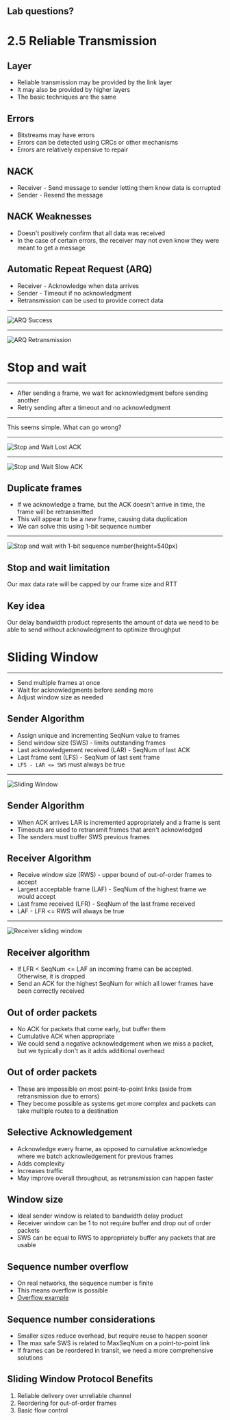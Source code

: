 Lab questions?
--------------

2.5 Reliable Transmission
=========================

Layer
-----

- Reliable transmission may be provided by the link layer
- It may also be provided by higher layers
- The basic techniques are the same

Errors
------

- Bitstreams may have errors
- Errors can be detected using CRCs or other mechanisms
- Errors are relatively expensive to repair

NACK
----

- Receiver - Send message to sender letting them know data is corrupted
- Sender - Resend the message

NACK Weaknesses
---------------

- Doesn't positively confirm that all data was received
- In the case of certain errors, the receiver may not even know they were meant to get a message

Automatic Repeat Request (ARQ)
------------------------------

- Receiver - Acknowledge when data arrives
- Sender - Timeout if no acknowledgment
- Retransmission can be used to provide correct data

---

![ARQ Success](media/arq-success.png)

---

![ARQ Retransmission](media/arq-success.png)

Stop and wait
=============

---

- After sending a frame, we wait for acknowledgment before sending another
- Retry sending after a timeout and no acknowledgment

---

This seems simple. What can go wrong?

---

![Stop and Wait Lost ACK](media/arq-lost-ack.png)

---

![Stop and Wait Slow ACK](media/arq-slow-ack.png)

Duplicate frames
----------------

- If we acknowledge a frame, but the ACK doesn't arrive in time, the frame will be retransmitted
- This will appear to be a *new* frame, causing data duplication
- We can solve this using 1-bit sequence number

---

![Stop and wait with 1-bit sequence number](https://book.systemsapproach.org/_images/f02-18-9780123850591.png){height=540px}

Stop and wait limitation
------------------------

Our max data rate will be capped by our frame size and RTT

Key idea
--------

Our delay bandwidth product represents the amount of data we need to be able to send without acknowledgment to optimize throughput

Sliding Window
==============

---

- Send multiple frames at once
- Wait for acknowledgments before sending more
- Adjust window size as needed

Sender Algorithm
-----------------

- Assign unique and incrementing SeqNum value to frames
- Send window size (SWS) - limits outstanding frames
- Last acknowledgement received (LAR) - SeqNum of last ACK
- Last frame sent (LFS) - SeqNum of last sent frame
- `LFS - LAR <= SWS` must always be true

---

![Sliding Window](https://book.systemsapproach.org/_images/f02-20-9780123850591.png)

Sender Algorithm
----------------

- When ACK arrives LAR is incremented appropriately and a frame is sent
- Timeouts are used to retransmit frames that aren't acknowledged
- The senders must buffer SWS previous frames

Receiver Algorithm
------------------

- Receive window size (RWS) - upper bound of out-of-order frames to accept
- Largest acceptable frame (LAF) - SeqNum of the highest frame we would accept
- Last frame received (LFR) - SeqNum of the last frame received
- LAF - LFR <= RWS will always be true

---

![Receiver sliding window](https://book.systemsapproach.org/_images/f02-21-9780123850591.png)

Receiver algorithm
------------------

- If LFR < SeqNum <= LAF an incoming frame can be accepted. Otherwise, it is dropped
- Send an ACK for the highest SeqNum for which all lower frames have been correctly received

Out of order packets
--------------------

- No ACK for packets that come early, but buffer them
- Cumulative ACK when appropriate
- We could send a negative acknowledgement when we miss a packet, but we typically don't as it adds additional overhead

Out of order packets
--------------------

- These are impossible on most point-to-point links (aside from retransmission due to errors)
- They become possible as systems get more complex and packets can take multiple routes to a destination

Selective Acknowledgement
-------------------------

- Acknowledge every frame, as opposed to cumulative acknowledge where we batch acknowledgement for previous frames
- Adds complexity
- Increases traffic
- May improve overall throughput, as retransmission can happen faster

Window size
-----------

- Ideal sender window is related to bandwidth delay product
- Receiver window can be 1 to not require buffer and drop out of order packets
- SWS can be equal to RWS to appropriately buffer any packets that are usable

Sequence number overflow
------------------------

- On real networks, the sequence number is finite
- This means overflow is possible
- [Overflow example](https://replit.com/@jncraton/int-overflow)

Sequence number considerations
------------------------------

- Smaller sizes reduce overhead, but require reuse to happen sooner
- The max safe SWS is related to MaxSeqNum on a point-to-point link
- If frames can be reordered in transit, we need a more comprehensive solutions

Sliding Window Protocol Benefits
--------------------------------

1. Reliable delivery over unreliable channel
2. Reordering for out-of-order frames
3. Basic flow control
